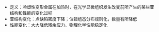 - 定义：冷塑性变形金属在加热时，在光学显微组织发生改变前所产生的某些亚结构和性能的变化过程
- 亚结构变化：点缺陷密度下降；位错组态分布规则化，数量有所降低
- 性能变化：大大降低残余应力、物理化学性能稳定化